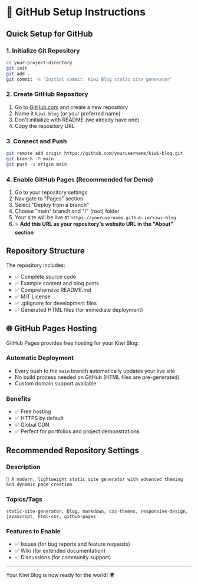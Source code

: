 # 🚀 GitHub Setup Instructions

## Quick Setup for GitHub

### 1. Initialize Git Repository
```bash
cd your-project-directory
git init
git add .
git commit -m "Initial commit: Kiwi Blog static site generator"
```

### 2. Create GitHub Repository
1. Go to [GitHub.com](https://github.com) and create a new repository
2. Name it `kiwi-blog` (or your preferred name)
3. Don't initialize with README (we already have one)
4. Copy the repository URL

### 3. Connect and Push
```bash
git remote add origin https://github.com/yourusername/kiwi-blog.git
git branch -M main
git push -u origin main
```

### 4. Enable GitHub Pages (Recommended for Demo)
1. Go to your repository settings
2. Navigate to "Pages" section
3. Select "Deploy from a branch"
4. Choose "main" branch and "/" (root) folder
5. Your site will be live at `https://yourusername.github.io/kiwi-blog`
6. ⭐ **Add this URL as your repository's website URL in the "About" section**

## Repository Structure

The repository includes:
- ✅ Complete source code
- ✅ Example content and blog posts
- ✅ Comprehensive README.md
- ✅ MIT License
- ✅ .gitignore for development files
- ✅ Generated HTML files (for immediate deployment)

## 🌐 GitHub Pages Hosting

GitHub Pages provides free hosting for your Kiwi Blog:

### Automatic Deployment
- Every push to the `main` branch automatically updates your live site
- No build process needed on GitHub (HTML files are pre-generated)
- Custom domain support available

### Benefits
- ✅ Free hosting
- ✅ HTTPS by default
- ✅ Global CDN
- ✅ Perfect for portfolios and project demonstrations

## Recommended Repository Settings

### Description
```
🥝 A modern, lightweight static site generator with advanced theming and dynamic page creation
```

### Topics/Tags
```
static-site-generator, blog, markdown, css-themes, responsive-design, javascript, html-css, github-pages
```

### Features to Enable
- ✅ Issues (for bug reports and feature requests)
- ✅ Wiki (for extended documentation)
- ✅ Discussions (for community support)

---

Your Kiwi Blog is now ready for the world! 🌍
